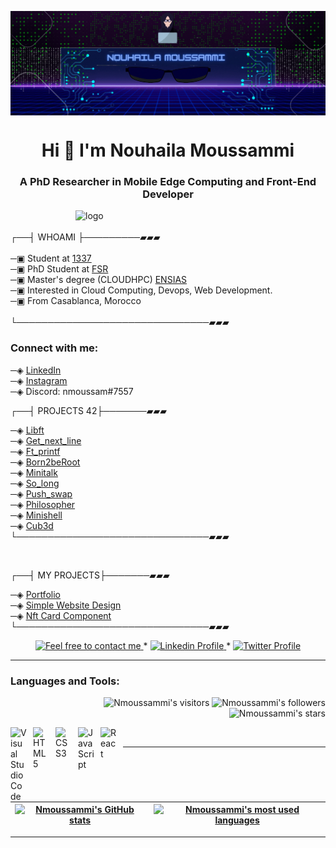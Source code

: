 <!-- - 🌱 I’m currently learning everything 
- 🥅 2022 Goals: Learn more about web3 
<br> -->
<img align="center" alt="logo" width="1000" src="https://github.com/Nmoussammi/Nmoussammi/blob/main/Untitled%20design.gif"><br>

<h1 align="center">Hi 👋 I'm  Nouhaila Moussammi </h1>
<h3 align="center">A PhD Researcher in Mobile Edge Computing and Front-End Developer </h3>
<!-- # Hi 👋  I'm  Nouhaila Moussammi 
## I'm a PhD Researcher in Mobile Edge Computing and Front-End Developer !! -->



<img align="right" alt="logo" width="400" src="https://badge.mediaplus.ma/blue/nmoussam"><br>
<br>
┌──┤ WHOAMI ├─────────▰▰▰<br>
<br>
─▣ Student at  <a href="https://www.1337.ma">1337</a><br>
─▣ PhD Student at  <a href="http://www.fsr.ac.ma/">FSR</a><br>
─▣ Master's degree (CLOUDHPC) <a href="http://ensias.um5.ac.ma/">ENSIAS</a><br>
─▣ Interested in Cloud Computing, Devops, Web Development. <br>
─▣ From Casablanca, Morocco <br>
<br>
└───────────────────────────────▰▰▰

### Connect with me:

─◈ <a href="https://www.linkedin.com/in/nouhaila-moussammi">LinkedIn</a><br>
─◈ <a href="https://www.instagram.com/nouhaila.moussammi">Instagram</a><br>
─◈ Discord: nmoussam#7557

┌──┤ PROJECTS 42├───────▰▰▰<br>

─◈ <a href="https://github.com/Nmoussammi/Libft">Libft</a><br>
─◈ <a href="https://github.com/Nmoussammi/Get_Next_Line">Get_next_line</a><br>
─◈ <a href="https://github.com/Nmoussammi/ft_printf">Ft_printf</a><br>
─◈ <a href="https://github.com/Nmoussammi/Born2beRoot">Born2beRoot</a><br>
─◈ <a href="https://github.com/Nmoussammi/minitalk">Minitalk</a><br>
─◈ <a href="https://github.com/Nmoussammi/so_long">So_long</a><br>
─◈ <a href="https://github.com/Nmoussammi/Push_swap">Push_swap</a><br>
─◈ <a href="https://github.com/Nmoussammi/Philosopher">Philosopher</a><br>
─◈ <a href="https://github.com/Nmoussammi/Minishell">Minishell</a><br>
─◈ <a href="https://github.com/Nmoussammi/Cub3d">Cub3d</a><br>
└───────────────────────────────▰▰▰

<br>

┌──┤ MY PROJECTS├───────▰▰▰<br>

─◈ <a href="https://github.com/Nmoussammi/Portfolio">Portfolio</a><br>
─◈ <a href="https://github.com/Nmoussammi/Simple-Website-Design">Simple Website Design</a><br>
─◈ <a href="https://github.com/Nmoussammi/nft-card-component">Nft Card Component</a> <br>
└───────────────────────────────▰▰▰
<br>

  <p align="center">
	<a href="mailto:nmoussammi@gmail.com">
		<img alt="Feel free to contact me" src="https://img.shields.io/badge/-Ask_me_anything-blue?style=flat&logo=Gmail&logoColor=white&link=mailto:nmoussammi@gmail.com" />
	</a>
	<span> * </span>
	<a href="https://www.linkedin.com/in/nouhaila-moussammi/">
		<img alt="Linkedin Profile" src="https://img.shields.io/badge/-Linkedin_Profile-0072b1?style=flat&logo=Linkedin&logoColor=white&link=https://www.linkedin.com/in/nouhaila-moussammi/" />
	</a>
	<span> * </span>
<!--   	<a href="https://https://discord.com/users/nmoussam#7557">
		<img alt="Twitter Profile" src="https://img.shields.io/badge/-Linkedin_Profile-0072b1?style=flat&logo=Discord&logoColor=white&link=https://https://discord.com/users/nmoussam#7557" />
	</a> -->
	<a href="https://https://www.discord.com/users/nmoussam#7557">
		<img alt="Twitter Profile" src="https://badgen.net/badge/icon/discord?icon=discord&label" />
	</a>
</p>

--------------
### Languages and Tools:

<p align="right">
	<img alt="Nmoussammi's visitors" src="https://komarev.com/ghpvc/?username=Nmoussammi&color=8c36db&style=flat&label=visitors" />
	<img alt="Nmoussammi's followers" src="https://img.shields.io/github/followers/Nmoussammi?color=blueviolet" />
	<img alt="Nmoussammi's stars" src="https://img.shields.io/github/stars/Nmoussammi?color=blueviolet" />
</p>


<img align="left" alt="Visual Studio Code" width="26px" src="https://cdn.jsdelivr.net/gh/devicons/devicon/icons/vscode/vscode-original.svg" style="padding-right:10px;"/>
<img align="left" alt="HTML5" width="26px" src="https://cdn.jsdelivr.net/gh/devicons/devicon/icons/html5/html5-original.svg" style="padding-right:10px;" />
<img align="left" alt="CSS3" width="26px" src="https://cdn.jsdelivr.net/gh/devicons/devicon/icons/css3/css3-original.svg" style="padding-right:10px;" />
<img align="left" alt="JavaScript" width="26px" src="https://cdn.jsdelivr.net/gh/devicons/devicon/icons/javascript/javascript-original.svg" style="padding-right:10px;" />
<img align="left" alt="React" width="26px" src="https://cdn.jsdelivr.net/gh/devicons/devicon/icons/react/react-original.svg" style="padding-right:10px;" />



<br/>


---------------
| [![Nmoussammi's GitHub stats](https://github-readme-stats.vercel.app/api?username=Nmoussammi&count_private=true&show_icons=true&hide=issues&hide_border=true&theme=jolly)](https://github.com/Nmoussammi?tab=repositories) | [![Nmoussammi's most used languages](https://github-readme-stats.vercel.app/api/top-langs/?username=Nmoussammi&layout=compact&hide_border=true&theme=jolly)](https://github.com/Nmoussammi?tab=repositories) |
|:-:|:-:|



---------------
